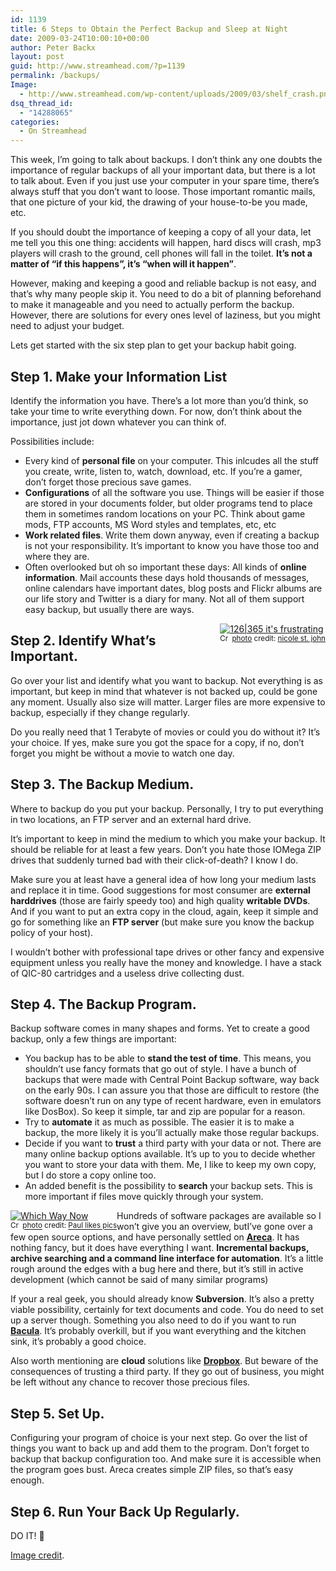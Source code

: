 ```yaml
---
id: 1139
title: 6 Steps to Obtain the Perfect Backup and Sleep at Night
date: 2009-03-24T10:00:10+00:00
author: Peter Backx
layout: post
guid: http://www.streamhead.com/?p=1139
permalink: /backups/
Image:
  - http://www.streamhead.com/wp-content/uploads/2009/03/shelf_crash.png
dsq_thread_id:
  - "14288065"
categories:
  - On Streamhead
---
```

This week, I&#8217;m going to talk about backups. I don&#8217;t think any one doubts the importance of regular backups of all your important data, but there is a lot to talk about. Even if you just use your computer in your spare time, there&#8217;s always stuff that you don&#8217;t want to loose. Those important romantic mails, that one picture of your kid, the drawing of your house-to-be you made, etc.

If you should doubt the importance of keeping a copy of all your data, let me tell you this one thing: accidents will happen, hard discs will crash, mp3 players will crash to the ground, cell phones will fall in the toilet. **It&#8217;s not a matter of &#8220;if this happens&#8221;, it&#8217;s &#8220;when will it happen&#8221;**.

However, making and keeping a good and reliable backup is not easy, and that&#8217;s why many people skip it. You need to do a bit of planning beforehand to make it manageable and you need to actually perform the backup. However, there are solutions for every ones level of laziness, but you might need to adjust your budget.

Lets get started with the six step plan to get your backup habit going.

## Step 1. Make your Information List

Identify the information you have. There&#8217;s a lot more than you&#8217;d think, so take your time to write everything down. For now, don&#8217;t think about the importance, just jot down whatever you can think of.

Possibilities include:

  * Every kind of **personal file** on your computer. This inlcudes all the stuff you create, write, listen to, watch, download, etc. If you&#8217;re a gamer, don&#8217;t forget those precious save games.
  * **Configurations** of all the software you use. Things will be easier if those are stored in your documents folder, but older programs tend to place them in sometimes random locations on your PC. Think about game mods, FTP accounts, MS Word styles and templates, etc, etc
  * **Work related files**. Write them down anyway, even if creating a backup is not your responsibility. It&#8217;s important to know you have those too and where they are.
  * Often overlooked but oh so important these days: All kinds of **online information**. Mail accounts these days hold thousands of messages, online calendars have important dates, blog posts and Flickr albums are our life story and Twitter is a diary for many. Not all of them support easy backup, but usually there are ways.

<div style="float:right">
  <a title="126|365 it's frustrating" href="http://www.flickr.com/photos/11599381@N04/3301418502/" target="_blank"><img src="http://farm4.static.flickr.com/3446/3301418502_0febb7a502_m.jpg" border="0" alt="126|365 it's frustrating" /></a><br /> <small><a title="Attribution-NonCommercial-NoDerivs License" href="http://creativecommons.org/licenses/by-nc-nd/2.0/" target="_blank"><img src="http://www.streamhead.com/wp-content/plugins/photo-dropper/images/cc.png" border="0" alt="Creative Commons License" width="16" height="16" align="absmiddle" /></a> <a href="http://www.photodropper.com/photos/" target="_blank">photo</a> credit: <a title="nicole st. john" href="http://www.flickr.com/photos/11599381@N04/3301418502/" target="_blank">nicole st. john</a></small>
</div>

## Step 2. Identify What&#8217;s Important.

Go over your list and identify what you want to backup. Not everything is as important, but keep in mind that whatever is not backed up, could be gone any moment. Usually also size will matter. Larger files are more expensive to backup, especially if they change regularly.

Do you really need that 1 Terabyte of movies or could you do without it? It&#8217;s your choice. If yes, make sure you got the space for a copy, if no, don&#8217;t forget you might be without a movie to watch one day.

## Step 3. The Backup Medium.

Where to backup do you put your backup. Personally, I try to put everything in two locations, an FTP server and an external hard drive.

It&#8217;s important to keep in mind the medium to which you make your backup. It should be reliable for at least a few years. Don&#8217;t you hate those IOMega ZIP drives that suddenly turned bad with their click-of-death? I know I do.

Make sure you at least have a general idea of how long your medium lasts and replace it in time. Good suggestions for most consumer are **external harddrives** (those are fairly speedy too) and high quality **writable** **DVDs**. And if you want to put an extra copy in the cloud, again, keep it simple and go for something like an **FTP server** (but make sure you know the backup policy of your host).

I wouldn&#8217;t bother with professional tape drives or other fancy and expensive equipment unless you really have the money and knowledge. I have a stack of QIC-80 cartridges and a useless drive collecting dust.

## Step 4. The Backup Program.

Backup software comes in many shapes and forms. Yet to create a good backup, only a few things are important:

  * You backup has to be able to **stand the test of time**. This means, you shouldn&#8217;t use fancy formats that go out of style. I have a bunch of backups that were made with Central Point Backup software, way back on the early 90s. I can assure you that those are difficult to restore (the software doesn&#8217;t run on any type of recent hardware, even in emulators like DosBox). So keep it simple, tar and zip are popular for a reason.
  * Try to **automate** it as much as possible. The easier it is to make a backup, the more likely it is you&#8217;ll actually make those regular backups.
  * Decide if you want to **trust** a third party with your data or not. There are many online backup options available. It&#8217;s up to you to decide whether you want to store your data with them. Me, I like to keep my own copy, but I do store a copy online too.
  * An added benefit is the possibility to **search** your backup sets. This is more important if files move quickly through your system.

<div style="float:left;">
  <a title="Which Way Now" href="http://www.flickr.com/photos/36913277@N00/3279094697/" target="_blank"><img src="http://farm4.static.flickr.com/3480/3279094697_7b2b9e07dd_m.jpg" border="0" alt="Which Way Now" /></a><br /> <small><a title="Attribution-NonCommercial License" href="http://creativecommons.org/licenses/by-nc/2.0/" target="_blank"><img src="http://www.streamhead.com/wp-content/plugins/photo-dropper/images/cc.png" border="0" alt="Creative Commons License" width="16" height="16" align="absmiddle" /></a> <a href="http://www.photodropper.com/photos/" target="_blank">photo</a> credit: <a title="Paul likes pics" href="http://www.flickr.com/photos/36913277@N00/3279094697/" target="_blank">Paul likes pics</a></small>
</div>

Hundreds of software packages are available so I won&#8217;t give you an overview, butI&#8217;ve gone over a few open source options, and have personally settled on **<a title="Areca Backup" href="http://areca.sourceforge.net/" target="_blank">Areca</a>**. It has nothing fancy, but it does have everything I want. **Incremental backups, archive searching and a command line interface for automation**. It&#8217;s a little rough around the edges with a bug here and there, but it&#8217;s still in active development (which cannot be said of many similar programs)

If your a real geek, you should already know **Subversion**. It&#8217;s also a pretty viable possibility, certainly for text documents and code. You do need to set up a server though. Something you also need to do if you want to run **<a title="Bacula" href="http://www.bacula.org/en/" target="_blank">Bacula</a>**. It&#8217;s probably overkill, but if you want everything and the kitchen sink, it&#8217;s probably a good choice.

Also worth mentioning are **cloud** solutions like **<a title="Dropbox" href="http://www.getdropbox.com/" target="_blank">Dropbox</a>**. But beware of the consequences of trusting a third party. If they go out of business, you might be left without any chance to recover those precious files.

## Step 5. Set Up.

Configuring your program of choice is your next step. Go over the list of things you want to back up and add them to the program. Don&#8217;t forget to backup that backup configuration too. And make sure it is accessible when the program goes bust. Areca creates simple ZIP files, so that&#8217;s easy enough.

## Step 6. Run Your Back Up Regularly.

DO IT! 🙂

<a title="Shelf crash on Flickr" href="http://www.flickr.com/photos/library_mistress/1248479255/" target="_blank">Image credit</a>.

<!-- AddThis Advanced Settings generic via filter on the_content -->

<!-- AddThis Share Buttons generic via filter on the_content -->